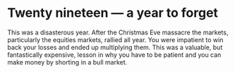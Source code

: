 # Twenty nineteen — a year to forget

This was a disasterous year. After the Christmas Eve massacre the markets, particularly the equities markets, rallied all year. You were impatient to win back your losses and ended up multiplying them. This was a valuable, but fantastically expensive, lesson in why you have to be patient and you can make money by shorting in a bull market.

